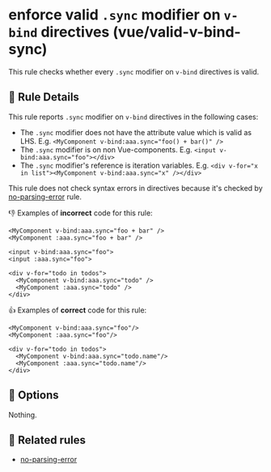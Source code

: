 # enforce valid `.sync` modifier on `v-bind` directives (vue/valid-v-bind-sync)

This rule checks whether every `.sync` modifier on `v-bind` directives is valid.

## :book: Rule Details

This rule reports `.sync` modifier on `v-bind` directives in the following cases:

- The `.sync` modifier does not have the attribute value which is valid as LHS. E.g. `<MyComponent v-bind:aaa.sync="foo() + bar()" />`
- The `.sync` modifier is on non Vue-components. E.g. `<input v-bind:aaa.sync="foo"></div>`
- The `.sync` modifier's reference is iteration variables. E.g. `<div v-for="x in list"><MyComponent v-bind:aaa.sync="x" /></div>`

This rule does not check syntax errors in directives because it's checked by [no-parsing-error] rule.

:-1: Examples of **incorrect** code for this rule:

```vue
<MyComponent v-bind:aaa.sync="foo + bar" />
<MyComponent :aaa.sync="foo + bar" />

<input v-bind:aaa.sync="foo">
<input :aaa.sync="foo">

<div v-for="todo in todos">
  <MyComponent v-bind:aaa.sync="todo" />
  <MyComponent :aaa.sync="todo" />
</div>
```

:+1: Examples of **correct** code for this rule:

```vue
<MyComponent v-bind:aaa.sync="foo"/>
<MyComponent :aaa.sync="foo"/>

<div v-for="todo in todos">
  <MyComponent v-bind:aaa.sync="todo.name"/>
  <MyComponent :aaa.sync="todo.name"/>
</div>
```

## :wrench: Options

Nothing.

## :couple: Related rules

- [no-parsing-error]

[no-parsing-error]: no-parsing-error.md
